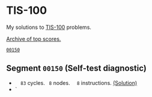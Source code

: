# TIS-100

My solutions to [TIS-100](http://www.zachtronics.com/tis-100/) problems.

[Archive of top scores.](http://www.reddit.com/r/tis100/wiki/index)

[`00150`](#segment-00150-self-test-diagnostic)


## Segment `00150` (Self-test diagnostic)
- `  83` cycles.  ` 8` nodes.  `  8` instructions.  [(Solution)](00150.0.asm)
- `  
